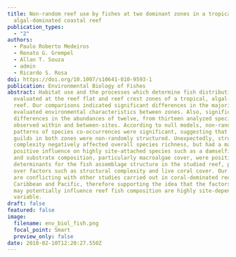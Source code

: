```yaml
---
title: Non-random reef use by fishes at two dominant zones in a tropical,
  algal-dominated coastal reef
publication_types:
  - "2"
authors:
  - Paulo Roberto Medeiros
  - Renato G. Grempel
  - Allan T. Souza
  - admin
  - Ricardo S. Rosa
doi: https://doi.org/10.1007/s10641-010-9593-1
publication: Environmental Biology of Fishes
abstract: Habitat use and the processes which determine fish distribution were
  evaluated at the reef flat and reef crest zones of a tropical, algal-dominated
  reef. Our comparisons indicated significant differences in the majority of the
  evaluated environmental characteristics between zones. Also, significant
  differences in the abundances of twelve, from thirteen analyzed species, were
  observed within and between-sites. According to null models, non-random
  patterns of species co-occurrences were significant, suggesting that fish
  guilds in both zones were non-randomly structured. Unexpectedly, structural
  complexity negatively affected overall species richness, but had a major
  positive influence on highly site-attached species such as a damselfish. Depth
  and substrate composition, particularly macroalgae cover, were positive
  determinants for the fish assemblage structure in the studied reef, prevailing
  over factors such as structural complexity and live coral cover. Our results
  are conflicting with other studies carried out in coral-dominated reefs of the
  Caribbean and Pacific, therefore supporting the idea that the factors which
  may potentially influence reef fish composition are highly site-dependent and
  variable.
draft: false
featured: false
image:
  filename: env_biol_fish.png
  focal_point: Smart
  preview_only: false
date: 2010-02-10T12:20:27.550Z
---
```

